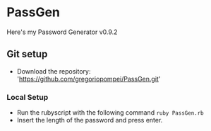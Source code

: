 # PassGen
Here's my Password Generator v0.9.2

## Git setup
* Download the repository: 'https://github.com/gregoriopompei/PassGen.git'
  
### Local Setup
* Run the rubyscript with the following command `ruby PassGen.rb`
* Insert the length of the password and press enter.

